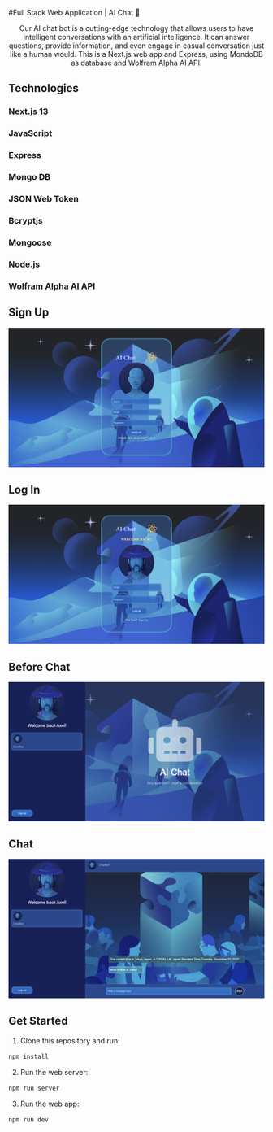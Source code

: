 #Full Stack Web Application | AI Chat 🤖

<p align="center">
Our AI chat bot is a cutting-edge technology that allows users to have intelligent conversations with an artificial intelligence. It can answer questions, provide information, and even engage in casual conversation just like a human would.
This is a Next.js web app and Express, using MondoDB as database and Wolfram Alpha AI API.

## Technologies

### Next.js 13                
### JavaScript
### Express
### Mongo DB
### JSON Web Token
### Bcryptjs
### Mongoose
### Node.js
### Wolfram Alpha AI API


##
## Sign Up

<img src='./public/images/signup.png'/>


##
## Log In

<img src='./public/images/login-image.png'/>


##
## Before Chat

<img src='./public/images/prev-chat.png'/>


##
## Chat

<img src='./public/images/chat-image.png'/>


## Get Started

1. Clone this repository and run:
```sh
npm install
```
2. Run the web server:
```sh
npm run server
```
3. Run the web app:
```sh
npm run dev
```



